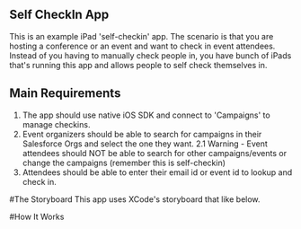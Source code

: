## Self CheckIn App
This is an example iPad 'self-checkin' app. The scenario is that you are hosting a conference or an event and want to check in event attendees. Instead of you having to manually check people in, you have bunch of iPads that's running this app and allows people to self check themselves in.

## Main Requirements
1. The app should use native iOS SDK and connect to 'Campaigns' to manage checkins.
2. Event organizers should be able to search for campaigns in their Salesforce Orgs and select the one they want.
	2.1 Warning - Event attendees should NOT be able to search for other campaigns/events or change the campaigns (remember this is self-checkin)
3. Attendees should be able to enter their email id or event id to lookup and check in.

#The Storyboard
This app uses XCode's storyboard that like below. 


#How It Works

